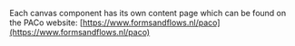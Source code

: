 Each canvas component has its own content page which can be found on the PACo website: [https://www.formsandflows.nl/paco](https://www.formsandflows.nl/paco)
